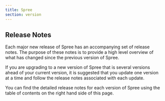 ```yaml
---
title: Spree
section: version
---
```


## Release Notes

Each major new release of Spree has an accompanying set of release notes.  The purpose of these notes is to provide a high level overview of what has changed since the previous version of Spree.

If you are upgrading to a new version of Spree that is several versions ahead of your current version, it is suggested that you update one version at a time and follow the release notes associated with each update.

You can find the detailed release notes for each version of Spree using the table of contents on the right hand side of this page.